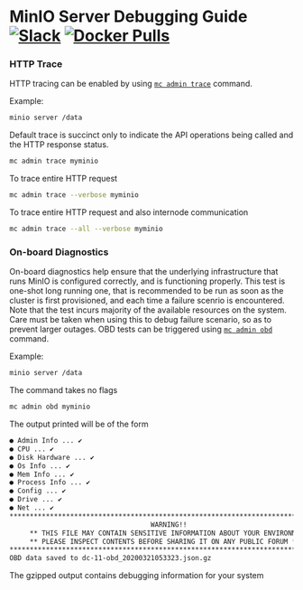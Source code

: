 # MinIO Server Debugging Guide [![Slack](https://slack.min.io/slack?type=svg)](https://slack.min.io) [![Docker Pulls](https://img.shields.io/docker/pulls/minio/minio.svg?maxAge=604800)](https://hub.docker.com/r/minio/minio/)

### HTTP Trace
HTTP tracing can be enabled by using [`mc admin trace`](https://github.com/minio/mc/blob/master/docs/minio-admin-complete-guide.md#command-trace---display-minio-server-http-trace) command.

Example:
```sh
minio server /data
```

Default trace is succinct only to indicate the API operations being called and the HTTP response status.
```sh
mc admin trace myminio
```

To trace entire HTTP request
```sh
mc admin trace --verbose myminio
```

To trace entire HTTP request and also internode communication
```sh
mc admin trace --all --verbose myminio
```


### On-board Diagnostics
On-board diagnostics help ensure that the underlying infrastructure that runs MinIO is configured correctly, and is functioning properly. This test is one-shot long running one, that is recommended to be run as soon as the cluster is first provisioned, and each time a failure scenrio is encountered. Note that the test incurs majority of the available resources on the system. Care must be taken when using this to debug failure scenario, so as to prevent larger outages. OBD tests can be triggered using [`mc admin obd`](https://github.com/minio/mc/blob/master/docs/minio-admin-complete-guide.md#command-obd---display-minio-server-obd) command.

Example:
```sh
minio server /data
```

The command takes no flags
```sh
mc admin obd myminio
```

The output printed will be of the form
```sh
● Admin Info ... ✔ 
● CPU ... ✔ 
● Disk Hardware ... ✔ 
● Os Info ... ✔ 
● Mem Info ... ✔ 
● Process Info ... ✔ 
● Config ... ✔ 
● Drive ... ✔ 
● Net ... ✔ 
*********************************************************************************
                                   WARNING!!
     ** THIS FILE MAY CONTAIN SENSITIVE INFORMATION ABOUT YOUR ENVIRONMENT ** 
     ** PLEASE INSPECT CONTENTS BEFORE SHARING IT ON ANY PUBLIC FORUM **
*********************************************************************************
OBD data saved to dc-11-obd_20200321053323.json.gz
```

The gzipped output contains debugging information for your system
